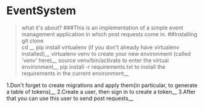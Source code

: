 # EventSystem
>what it's about?
###This is an implementation of a simple event management application in which post requests come in.
##Installing
git clone <repo> <br />
cd <repo>__
pip install virtualenv (if you don't already have virtualenv installed)__
virtualenv venv to create your new environment (called 'venv' here)__
source venv/bin/activate to enter the virtual environment__
pip install -r requirements.txt to install the requirements in the current environment__

1.Don't forget to create migrations and apply them(in particular, to generate a table of tokens)__
2.Create a user, then sign in to create a token__
3.After that you can use this user to send post requests__
